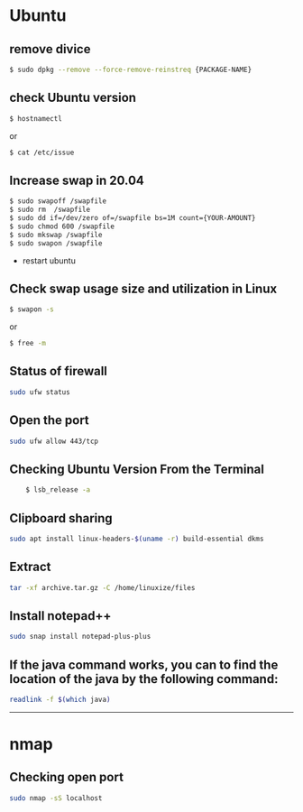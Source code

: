 # Ubuntu

## remove divice 
```bash
$ sudo dpkg --remove --force-remove-reinstreq {PACKAGE-NAME}
```

## check Ubuntu version
```bash
$ hostnamectl
```
or
```bash
$ cat /etc/issue
```

## Increase swap in 20.04
```bash
$ sudo swapoff /swapfile  
$ sudo rm  /swapfile
$ sudo dd if=/dev/zero of=/swapfile bs=1M count={YOUR-AMOUNT}
$ sudo chmod 600 /swapfile
$ sudo mkswap /swapfile
$ sudo swapon /swapfile
```
- restart ubuntu

## Check swap usage size and utilization in Linux
```bash
$ swapon -s
```
or
```bash
$ free -m
```

## Status of firewall
```bash
sudo ufw status
```
## Open the port
```bash
sudo ufw allow 443/tcp
```

## Checking Ubuntu Version From the Terminal

```bash
    $ lsb_release -a
```

## Clipboard sharing
```bash
sudo apt install linux-headers-$(uname -r) build-essential dkms
```
## Extract
```bash
tar -xf archive.tar.gz -C /home/linuxize/files
```
## Install notepad++
```bash
sudo snap install notepad-plus-plus
```

## If the java command works, you can to find the location of the java by the following command:
```bash
readlink -f $(which java)
```
---

# nmap
## Checking open port
```bash
sudo nmap -sS localhost
```
